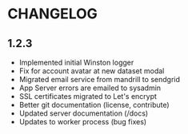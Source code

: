 # CHANGELOG


## 1.2.3
  - Implemented initial Winston logger
  - Fix for account avatar at new dataset modal
  - Migrated email service from mandrill to sendgrid
  - App Server errors are emailed to sysadmin
  - SSL certificates migrated to Let's encrypt
  - Better git documentation (license, contribute)
  - Updated server documentation (/docs)
  - Updates to worker process (bug fixes)
